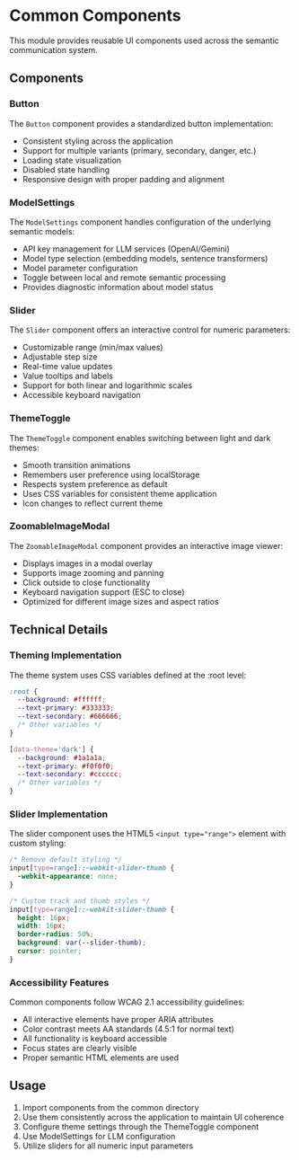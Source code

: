 # Common Components

This module provides reusable UI components used across the semantic communication system.

## Components

### Button

The `Button` component provides a standardized button implementation:

- Consistent styling across the application
- Support for multiple variants (primary, secondary, danger, etc.)
- Loading state visualization
- Disabled state handling
- Responsive design with proper padding and alignment

### ModelSettings

The `ModelSettings` component handles configuration of the underlying semantic models:

- API key management for LLM services (OpenAI/Gemini)
- Model type selection (embedding models, sentence transformers)
- Model parameter configuration
- Toggle between local and remote semantic processing
- Provides diagnostic information about model status

### Slider

The `Slider` component offers an interactive control for numeric parameters:

- Customizable range (min/max values)
- Adjustable step size
- Real-time value updates
- Value tooltips and labels
- Support for both linear and logarithmic scales
- Accessible keyboard navigation

### ThemeToggle

The `ThemeToggle` component enables switching between light and dark themes:

- Smooth transition animations
- Remembers user preference using localStorage
- Respects system preference as default
- Uses CSS variables for consistent theme application
- Icon changes to reflect current theme

### ZoomableImageModal

The `ZoomableImageModal` component provides an interactive image viewer:

- Displays images in a modal overlay
- Supports image zooming and panning
- Click outside to close functionality
- Keyboard navigation support (ESC to close)
- Optimized for different image sizes and aspect ratios

## Technical Details

### Theming Implementation

The theme system uses CSS variables defined at the :root level:

```css
:root {
  --background: #ffffff;
  --text-primary: #333333;
  --text-secondary: #666666;
  /* Other variables */
}

[data-theme='dark'] {
  --background: #1a1a1a;
  --text-primary: #f0f0f0;
  --text-secondary: #cccccc;
  /* Other variables */
}
```

### Slider Implementation

The slider component uses the HTML5 `<input type="range">` element with custom styling:

```css
/* Remove default styling */
input[type=range]::-webkit-slider-thumb {
  -webkit-appearance: none;
}

/* Custom track and thumb styles */
input[type=range]::-webkit-slider-thumb {
  height: 16px;
  width: 16px;
  border-radius: 50%;
  background: var(--slider-thumb);
  cursor: pointer;
}
```

### Accessibility Features

Common components follow WCAG 2.1 accessibility guidelines:

- All interactive elements have proper ARIA attributes
- Color contrast meets AA standards (4.5:1 for normal text)
- All functionality is keyboard accessible
- Focus states are clearly visible
- Proper semantic HTML elements are used

## Usage

1. Import components from the common directory
2. Use them consistently across the application to maintain UI coherence
3. Configure theme settings through the ThemeToggle component
4. Use ModelSettings for LLM configuration
5. Utilize sliders for all numeric input parameters
